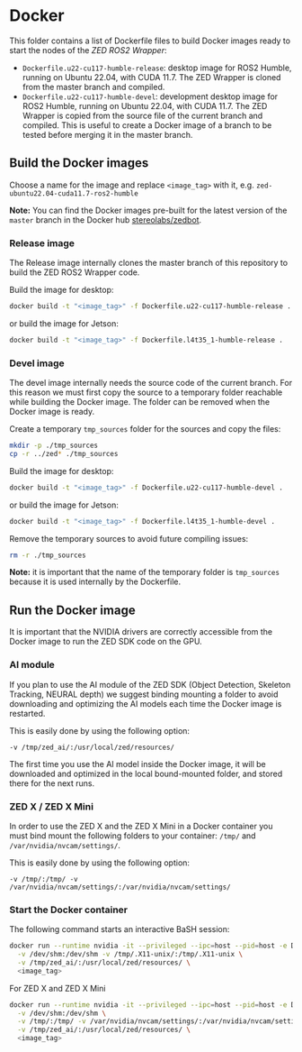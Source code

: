 # Docker

This folder contains a list of Dockerfile files to build Docker images ready to start the nodes of the *ZED ROS2 Wrapper*:

* `Dockerfile.u22-cu117-humble-release`: desktop image for ROS2 Humble, running on Ubuntu 22.04, with CUDA 11.7. The ZED Wrapper is cloned from the master branch and compiled.
* `Dockerfile.u22-cu117-humble-devel`: development desktop image for ROS2 Humble, running on Ubuntu 22.04, with CUDA 11.7. The ZED Wrapper is copied from the source file of the current branch and compiled. This is useful to create a Docker image of a branch to be tested before merging it in the master branch.

## Build the Docker images

Choose a name for the image and replace `<image_tag>` with it, e.g. `zed-ubuntu22.04-cuda11.7-ros2-humble`

**Note:** You can find the Docker images pre-built for the latest version of the `master` branch in the Docker hub [stereolabs/zedbot](https://hub.docker.com/r/stereolabs/zedbot).

### Release image

The Release image internally clones the master branch of this repository to build the ZED ROS2 Wrapper code.

Build the image for desktop:
```bash
docker build -t "<image_tag>" -f Dockerfile.u22-cu117-humble-release .
```

or build the image for Jetson:

```bash
docker build -t "<image_tag>" -f Dockerfile.l4t35_1-humble-release .
```

### Devel image

The devel image internally needs the source code of the current branch. For this reason we must first copy the source to a temporary folder reachable while building the Docker image. The folder can be removed when the Docker image is ready.

Create a temporary `tmp_sources` folder for the sources and copy the files:

```bash
mkdir -p ./tmp_sources
cp -r ../zed* ./tmp_sources
```

Build the image for desktop:

```bash
docker build -t "<image_tag>" -f Dockerfile.u22-cu117-humble-devel .
```

or build the image for Jetson:

```bash
docker build -t "<image_tag>" -f Dockerfile.l4t35_1-humble-devel .
```

Remove the temporary sources to avoid future compiling issues:

```bash
rm -r ./tmp_sources
```

**Note:** it is important that the name of the temporary folder is `tmp_sources` because it is used internally by the Dockerfile.

## Run the Docker image

It is important that the NVIDIA drivers are correctly accessible from the Docker image to run the ZED SDK code on the GPU.

### AI module

If you plan to use the AI module of the ZED SDK (Object Detection, Skeleton Tracking, NEURAL depth) we suggest binding mounting a folder to avoid downloading and optimizing the AI models each time the Docker image is restarted.

This is easily done by using the following option:

    -v /tmp/zed_ai/:/usr/local/zed/resources/

The first time you use the AI model inside the Docker image, it will be downloaded and optimized in the local bound-mounted folder, and stored there for the next runs.

### ZED X / ZED X Mini

In order to use the ZED X and the ZED X Mini in a Docker container you must bind mount the following folders to your container: `/tmp/` and `/var/nvidia/nvcam/settings/`.

This is easily done by using the following option:

    -v /tmp/:/tmp/ -v /var/nvidia/nvcam/settings/:/var/nvidia/nvcam/settings/

### Start the Docker container

The following command starts an interactive BaSH session:

```bash
docker run --runtime nvidia -it --privileged --ipc=host --pid=host -e DISPLAY \
  -v /dev/shm:/dev/shm -v /tmp/.X11-unix/:/tmp/.X11-unix \
  -v /tmp/zed_ai/:/usr/local/zed/resources/ \
  <image_tag>
```

For ZED X and ZED X Mini

```bash
docker run --runtime nvidia -it --privileged --ipc=host --pid=host -e DISPLAY \
  -v /dev/shm:/dev/shm \
  -v /tmp/:/tmp/ -v /var/nvidia/nvcam/settings/:/var/nvidia/nvcam/settings/ \
  -v /tmp/zed_ai/:/usr/local/zed/resources/ \
  <image_tag>
```
